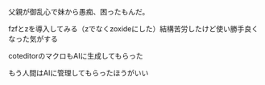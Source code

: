 父親が御乱心で妹から愚痴、困ったもんだ。

fzfとzを導入してみる（zでなくzoxideにした）結構苦労したけど使い勝手良くなった気がする

coteditorのマクロもAIに生成してもらった

もう人間はAIに管理してもらったほうがいい